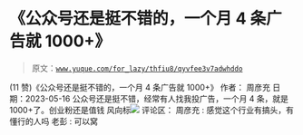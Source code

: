 # 《公众号还是挺不错的，一个月 4 条广告就 1000+》

> 原文：[`www.yuque.com/for_lazy/thfiu8/qyvfee3v7adwhddo`](https://www.yuque.com/for_lazy/thfiu8/qyvfee3v7adwhddo)

<ne-h2 id="ecc06a16" data-lake-id="ecc06a16"><ne-heading-ext><ne-heading-anchor></ne-heading-anchor><ne-heading-fold></ne-heading-fold></ne-heading-ext><ne-heading-content><ne-text id="u97ecb35c">(11 赞)《公众号还是挺不错的，一个月 4 条广告就 1000+》</ne-text></ne-heading-content></ne-h2> <ne-p id="u12d62a87" data-lake-id="u12d62a87"><ne-text id="u0a52486a">作者： 周彦充</ne-text></ne-p> <ne-p id="u72e3fb69" data-lake-id="u72e3fb69"><ne-text id="u6b528125">日期：2023-05-16</ne-text></ne-p> <ne-p id="u3ee22176" data-lake-id="u3ee22176"><ne-text id="u5dfc0ce1">公众号还是挺不错，经常有人找我投广告，一个月 4 条，就是 1000+了。创业粉还是值钱 风向标</ne-text><ne-card data-card-name="image" data-card-type="inline" id="nms3b" data-event-boundary="card">![](img/4b286869dfbc92df3457c3641d1513ae.png)</ne-card></ne-p> <ne-hole id="ufc8fd937" data-lake-id="ufc8fd937"><ne-card data-card-name="hr" data-card-type="block" id="ZGQfg" data-event-boundary="card"><ne-p id="u9425345d" data-lake-id="u9425345d"><ne-text id="ub75ce354">评论区：</ne-text></ne-p> <ne-p id="u540b51b9" data-lake-id="u540b51b9"><ne-text id="u5e11db66">周彦充 : 感觉这个行业有搞头，有懂行的人吗</ne-text> <ne-text id="u0b18dbfa">老彭 : 可以窝</ne-text></ne-p></ne-card></ne-hole>